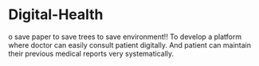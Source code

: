 # Digital-Health
o save paper to save trees to save environment!! To develop a platform where doctor can easily consult patient digitally. And patient can maintain their previous medical reports very systematically.
